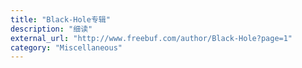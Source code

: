 ```yaml
---
title: "Black-Hole专辑"
description: "细读"
external_url: "http://www.freebuf.com/author/Black-Hole?page=1"
category: "Miscellaneous"
---
```

